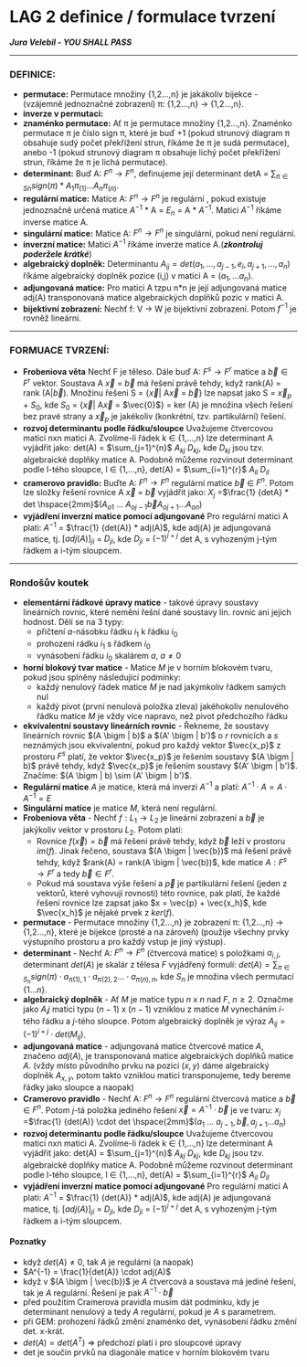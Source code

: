 # LAG 2 definice / formulace tvrzení 
***Jura Velebil - YOU SHALL PASS***

---

### DEFINICE: 

- **permutace:** Permutace množiny {1,2...,n} je jakákoliv bijekce - (vzájemně jednoznačné zobrazení) π: {1,2...,n} $\to$ {1,2...,n}.
- **inverze v permutaci:** 
- **znaménko permutace:** Ať π je permutace množiny {1,2...,n}. Znaménko permutace π je číslo sign π, které je buď +1 (pokud strunový diagram π obsahuje sudý počet překřížení strun, říkáme že π je sudá permutace), anebo -1 (pokud strunový diagram π obsahuje lichý počet překřížení strun, říkáme že π je lichá permutace).
- **determinant:** Buď A: $F^{n} \to F^{n}$, definujeme její determinant detA = $\sum_{π\in Sn} sign(π) * A_1π_{(1)} ...A_n π_{(n)}$.
- **regulární matice:** Matice A: $F^n \to F^n$ je regulární , pokud existuje jednoznačně určená matice $A^{-1}$ * A = $E_n$ = A *  $A^{-1}$. Matici $A^{-1}$ říkáme inverse matice A.
- **singulární matice:** Matice A: $F^n \to F^n$ je singulární, pokud není regulární.
- **inverzní matice:** Matici $A^{-1}$ říkáme inverze matice A.(*****zkontroluj poderžele krátké*****)
- **algebraický doplněk:**  Determinantu $A_{ij} = det (a_1,...,a_{j-1},e_i,a_{j+1},...,a_n)$ říkáme algebraický doplněk pozice (i,j) v matici A = $(a_1,...a_n)$.
- **adjungovaná matice:** Pro matici A tzpu n*n je její adjungovaná matice adj(A) transponovaná matice algebraických doplňků pozic v matici A.
- **bijektivní zobrazení:** Nechť f: V $\to$ W je bijektivní zobrazení. Potom $f^{-1}$ je rovněž lineární.

---

### FORMUACE TVRZENÍ: 

- **Frobeniova věta** Nechť F je těleso. Dále buď A: $F^s \to F^r$ matice a $\vec{b} \in F^r$ vektor. Soustava A $\vec{x}$ = $\vec{b}$ má řešení právě tehdy, když rank(A) = rank (A|$\vec{b}$). Množinu řešeni S = {$\vec{x}$| A$\vec{x}$ = $\vec{b}$} lze napsat jako S = $\vec{x}_p$ + $S_0$, kde $S_0$ = {$\vec{x}$| A$\vec{x}$ = $\vec{0}$} = ker (A) je množina všech řešení bez pravé strany a $\vec{x}_p$ je jakékoliv (konkrétní, tzv. partikulární) řešení.
- **rozvoj determinantu podle řádku/sloupce** Uvažujeme čtvercovou matici nxn matici A. Zvolíme-li řádek k $\in$ {1,...,n} lze determinant A vyjádřit jako: det(A) = $\sum_{j=1}^{n}$ $A_{kj}$ $D_{kj}$, kde $D_{kj}$ jsou tzv. algebraické doplňky matice A. Podobně můžeme rozvinout determinant podle l-tého sloupce, l $\in$ {1,...,n}, det(A) = $\sum_{i=1}^{r}$ $A_{il}$ $D_{il}$
- **cramerovo pravidlo:** Buďte A: $F^{n} \to F^{n}$ regulární matice $\vec{b}$ $\in$  $F^{n}$. Potom lze složky řešení rovnice A $\vec{x}$ = $\vec{b}$ vyjádřit jako: $X_j$ =$\frac{1} {detA} * det \hspace{2mm}$($A_{o1}$ ... $A_{oj-1} \vec{b} A_{oj+1} ... A_{on}$)
- **vyjádření inverzní matice pomocí adjungované** Pro regulární matici A plati: $A^{-1}$ = $\frac{1} {det(A)} * adj(A)$, kde adj(A) je adjungovaná matice, tj. $[adj(A)]_{ji}$ = $D_{ji}$, kde $D_{ji}$ = $(-1)^{i+j}$ det A, s vyhozeným j-tým řádkem a i-tým sloupcem.

---

### Rondošův koutek
- **elementární řádkové úpravy matice** - takové úpravy soustavy lineárních rovnic, které nemění řešní dané soustavy lin. rovnic ani jejich hodnost. Dělí se na 3 typy:
    - přičtení $a$-násobku řádku $i_1$ k řádku $i_0$
    - prohození rádku $i_1$ s řádkem $i_0$
    - vynásobení řádku $i_0$ skalárem $a$, $a\neq 0$
- **horní blokový tvar matice** - Matice $M$ je v horním blokovém tvaru, pokud jsou splněny následující podmínky: 
    - každý nenulový řádek matice $M$ je nad jakýmkoliv řádkem samých nul
    - každý pivot (první nenulová položka zleva) jakéhokoliv nenulového řádku matice $M$ je vždy více napravo, než pivot předchozího řádku
- **ekvivalentní soustavy lineárních rovnic** - Řekneme, že soustavy lineárních rovnic $(A \bigm | b)$ a $(A' \bigm | b')$ o $r$ rovnicích a $s$ neznámých jsou ekvivalentní, pokud pro každý vektor $\vec{x_p}$ z prostoru $F^s$ platí, že vektor $\vec{x_p}$ je řešením soustavy $(A \bigm | b)$ právě tehdy, když $\vec{x_p}$ je řešením soustavy $(A' \bigm | b')$. Značíme: $(A \bigm | b) \sim (A' \bigm | b')$.
- **Regulární matice** $A$ je matice, která má inverzi $A^{-1}$ a platí: $A^{-1} \cdot A = A \cdot A^{-1} = E$
- **Singulární matice** je matice $M$, která není regulární.
- **Frobeniova věta** - Nechť $f: L_1 \to L_2$ je lineární zobrazení a $\vec{b}$ je jakýkoliv vektor v prostoru $L_2$. Potom platí:
    - Rovnice $f(\vec{x}) = \vec{b}$ má řešení právě tehdy, když $\vec{b}$ leží v prostoru $im(f)$. Jinak řečeno, soustava $(A \bigm | \vec{b})$ má řešení právě tehdy, když $rank(A) = rank(A \bigm | \vec{b})$, kde matice $A: F^s \to F^r$ a tedy $\vec{b} \in F^r$.
    - Pokud má soustava výše řešení a $\vec{p}$ je partikulární řešení (jeden z vektorů, které vyhovují rovnosti) této rovnice, pak platí, že každé řešení rovnice lze zapsat jako $x = \vec{p} + \vec{x_h}$, kde $\vec{x_h}$ je nějaké prvek z $ker(f)$.
- **permutace** - Permutace množiny {1,2...,n} je zobrazení π: {1,2...,n} $\to$ {1,2...,n}, které je bijekce (prosté a na zároveň) (použije všechny prvky výstupního prostoru a pro každý vstup je jiný výstup).
- **determinant** - Nechť A: $F^{n} \to F^{n}$ (čtvercová matice) s položkami $a_{i,j}$, determinant $det(A)$ je skalár z tělesa $F$ vyjádřený formulí: $det(A) = \sum_{π\in S_n} sign(π) \cdot a_{π(1), 1} \cdot a_{π(2), 2} ... \cdot a_{π(n), n}$, kde $S_n$ je množina všech permutací $\{1 ... n\}$.
- **algebraický doplněk** - Ať $M$ je matice typu $n$ x $n$ nad $F$, $n \geq 2$. Označme jako $A_ij$ matici typu $(n − 1)$ x $(n − 1)$ vzniklou z matice $M$ vynecháním $i$-tého řádku a $j$-tého sloupce. Potom algebraický doplněk je výraz $A_{ij} = (−1)^{i+j} \cdot det(M_{ij})$.
- **adjungovaná matice** - adjungovaná matice čtvercové matice $A$, značeno $adj(A)$, je transponovaná matice algebraických doplňků matice $A$. (vždy místo původního prvku na pozici $(x, y)$ dáme algebraický doplněk $A_{x, y}$, potom takto vzniklou matici transponujeme, tedy bereme řádky jako sloupce a naopak)
- **Cramerovo pravidlo** - Nechť A: $F^{n} \to F^{n}$ regulární čtvercová matice a $\vec{b}$ $\in$  $F^{n}$. Potom $j$-tá položka jediného řešení $\vec{x} = A^{-1} \cdot \vec{b}$ je ve tvaru: $x_j$ =$\frac{1} {det(A)} \cdot det \hspace{2mm}$($a_{1}$ ... $a_{j-1}, \vec{b}, a_{j+1} ... a_{n}$)
- **rozvoj determinantu podle řádku/sloupce** Uvažujeme čtvercovou matici nxn matici A. Zvolíme-li řádek k $\in$ {1,...,n} lze determinant A vyjádřit jako: det(A) = $\sum_{j=1}^{n}$ $A_{kj}$ $D_{kj}$, kde $D_{kj}$ jsou tzv. algebraické doplňky matice A. Podobně můžeme rozvinout determinant podle l-tého sloupce, l $\in$ {1,...,n}, det(A) = $\sum_{i=1}^{r}$ $A_{il}$ $D_{il}$
- **vyjádření inverzní matice pomocí adjungované** Pro regulární matici A plati: $A^{-1}$ = $\frac{1} {det(A)} * adj(A)$, kde adj(A) je adjungovaná matice, tj. $[adj(A)]_{ji}$ = $D_{ji}$, kde $D_{ji}$ = $(-1)^{i+j}$ det A, s vyhozeným j-tým řádkem a i-tým sloupcem.

#### Poznatky
- když $det(A) \neq 0$, tak $A$ je regulární (a naopak)
- $A^{-1} = \frac{1}{det(A)} \cdot adj(A)$
- když v $(A \bigm | \vec{b})$ je $A$ čtvercová a soustava má jediné řešení, tak je $A$ regulární. Řešení je pak $A^{-1} \cdot \vec{b}$
- před použitím Cramerova pravidla musím dát podmínku, kdy je determinant nenulový a tedy $A$ regulární, pokud je $A$ s parametrem.
- při GEM: prohození řádků změní znaménko det, vynásobení řádku změní det. x-krát. 
- $det(A) = det(A^T)$ => předchozí platí i pro sloupcové úpravy
- det je součin prvků na diagonále matice v horním blokovém tvaru